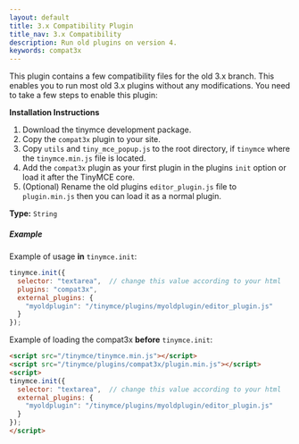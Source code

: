 ```yaml
---
layout: default
title: 3.x Compatibility Plugin
title_nav: 3.x Compatibility
description: Run old plugins on version 4.
keywords: compat3x
---
```


This plugin contains a few compatibility files for the old 3.x branch. This enables you to run most old 3.x plugins without any modifications. You need to take a few steps to enable this plugin:

**Installation Instructions**

1. Download the tinymce development package.
2. Copy the `compat3x` plugin to your site.
3. Copy `utils` and `tiny_mce_popup.js` to the root directory, if `tinymce` where the `tinymce.min.js` file is located.
4. Add the `compat3x` plugin as your first plugin in the plugins `init` option or load it after the TinyMCE core.
5. (Optional) Rename the old plugins `editor_plugin.js` file to `plugin.min.js` then you can load it as a normal plugin.

**Type:** `String`

##### Example

Example of usage **in** `tinymce.init`:

```js
tinymce.init({
  selector: "textarea",  // change this value according to your html
  plugins: "compat3x",
  external_plugins: {
    "myoldplugin": "/tinymce/plugins/myoldplugin/editor_plugin.js"
  }
});
```

Example of loading the compat3x **before** `tinymce.init`:

```html
<script src="/tinymce/tinymce.min.js"></script>
<script src="/tinymce/plugins/compat3x/plugin.min.js"></script>
<script>
tinymce.init({
  selector: "textarea",  // change this value according to your html
  external_plugins: {
    "myoldplugin": "/tinymce/plugins/myoldplugin/editor_plugin.js"
  }
});
</script>
```
